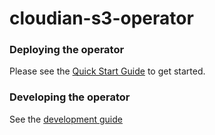 # cloudian-s3-operator

### Deploying the operator

Please see the [Quick Start Guide](CloudianK8sS3Operator_v-1.0.pdf) to get started.

### Developing the operator

See the [development guide](DEV.md)

